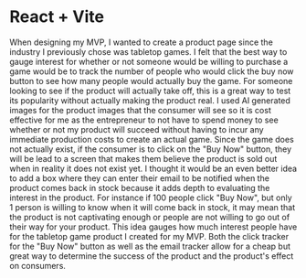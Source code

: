 # React + Vite

When designing my MVP, I wanted to create a product page since the industry I previously chose was tabletop games. I felt that the best way to gauge interest for whether or not someone would be willing to purchase a game would be to track the number of people who would click the buy now button to see how many people would actually buy the game. For someone looking to see if the product will actually take off, this is a great way to test its popularity without actually making the product real. I used AI generated images for the product images that the consumer will see so it is cost effective for me as the entrepreneur to not have to spend money to see whether or not my product will succeed without having to incur any immediate production costs to create an actual game. Since the game does not actually exist, if the consumer is to click on the "Buy Now" button, they will be lead to a screen that makes them believe the product is sold out when in reality it does not exist yet. I thought it would be an even better idea to add a box where they can enter their email to be notified when the product comes back in stock because it adds depth to evaluating the interest in the product. For instance if 100 people click "Buy Now", but only 1 person is willing to know when it will come back in stock, it may mean that the product is not captivating enough or people are not willing to go out of their way for your product. This idea gauges how much interest people have for the tabletop game product I created for my MVP. Both the click tracker for the "Buy Now" button as well as the email tracker allow for a cheap but great way to determine the success of the product and the product's effect on consumers.
